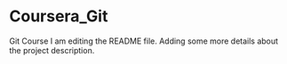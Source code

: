 # Coursera_Git
Git Course
I am editing the README file. Adding some more details about the project description.
